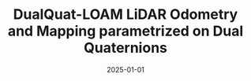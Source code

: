 ---
title: DualQuat-LOAM LiDAR Odometry and Mapping parametrized on Dual Quaternions
authors:
- Edison P. Velasco-Sanchez
- Luis F. Recalde
- Guanrui Li
#- Francisco A. Candelas-Herias
#- Santiago T. Puente-Mendez
#- Fernando Torres-Medina
date: '2025-01-01'
show_date: false
publishDate: '2025-10-03T23:48:37.397281Z'
publication_types:
- article-journal
publication: '*Robotics and Autonomous Systems*'
summary: '*Robotics and Autonomous Systems*, 2025'

links:

url_pdf: https://arxiv.org/abs/2410.13541
url_code: https://github.com/AUROVA-LAB/aurova_odom/tree/main/dualquat_LOAM
#url_dataset: '#'
#url_poster: '#'
url_project: https://aurova-projects.github.io/dualquat_loam/
#url_slides: ''
#url_source: '#'
url_video: https://www.youtube.com/watch?v=4RgnAGatIVw

# links:
# - name: ""
#   url: ""

image:
  caption: ''
  focal_point: ""
  preview_only: false
---